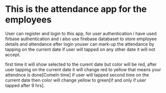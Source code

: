 # This is the attendance app for the employees

User can register and login to this app, for user authentication i have used firbase authentication and i also use firebase 
databaset to store employee details and attendance after login youser can mark-up the attendance by tapping on the current 
date if user will tapped on any other date it will not accept.

first time it will show selected to the curent date but color will be red, after user tapping on the current date it will 
change red to yellow that means your attendnce is done[ComeIn time] if user will tapped second time on the current date then 
color will change yellow to green[if and only if user tapped after 9 hrs].
